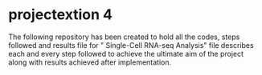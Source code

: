 # projectextion 4
The following repository has been created to hold all the codes, steps followed and results file for " Single-Cell RNA-seq Analysis" file describes each and every step followed to achieve the ultimate aim of the project along with results achieved after implementation.
